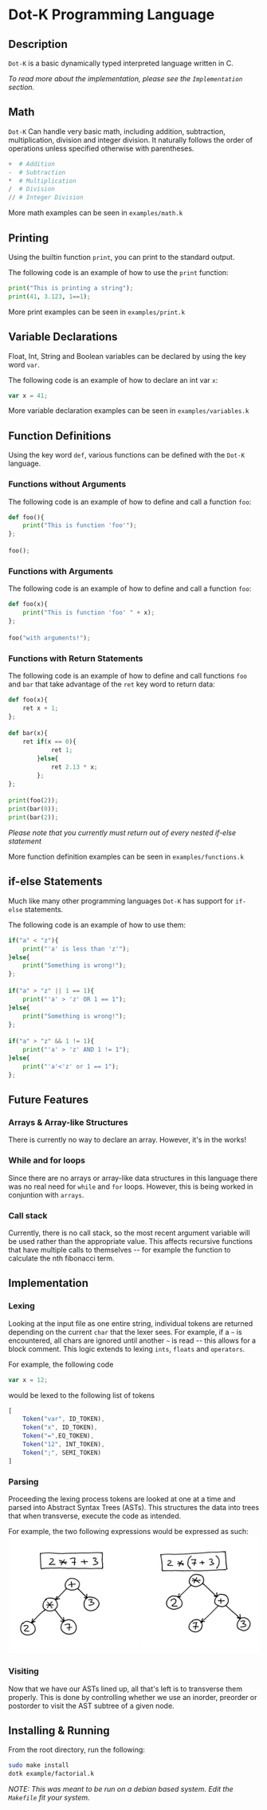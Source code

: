 # Dot-K Programming Language

## Description
`Dot-K` is a basic dynamically typed  interpreted language written in C. 

*To read more about the implementation, please see the `Implementation` section.*

## Math
`Dot-K` Can handle very basic math,  including addition, subtraction, multiplication, division and integer division.
It naturally follows the order of operations unless specified otherwise with parentheses.
```py
+  # Addition
-  # Subtraction
*  # Multiplication
/  # Division
// # Integer Division
```

More math examples can be seen in `examples/math.k`

## Printing 
Using the builtin function `print`, you can print to the standard output.

The following code is an example of how to use the `print` function:
```py
print("This is printing a string");
print(41, 3.123, 1==1);
```

More print examples can be seen in `examples/print.k` 

## Variable Declarations
Float, Int, String and Boolean variables can be declared by using the key word `var`.

The following code is an example of how to declare an int var `x`:
```js
var x = 41;
```
More variable declaration examples can be seen in `examples/variables.k` 

## Function Definitions
Using the key word `def`, various functions can be defined with the `Dot-K` language.

### Functions without Arguments
The following code is an example of how to define and  call a function `foo`:
```python
def foo(){
    print("This is function 'foo'");
};

foo();
``` 

### Functions with Arguments
The following code is an example of how to define and  call a function `foo`:
```python
def foo(x){
    print("This is function 'foo' " + x);
};

foo("with arguments!");
``` 

### Functions with Return Statements
The following code is an example of how to define and  call functions `foo` and `bar` that take advantage of the `ret` key word to return data:
```python
def foo(x){
    ret x + 1;
};

def bar(x){
    ret if(x == 0){
            ret 1;
        }else{
            ret 2.13 * x;
        };
};

print(foo(2));
print(bar(0));
print(bar(2));
```
*Please note that you currently must return out of every nested if-else statement* 

More function definition examples can be seen in `examples/functions.k` 


## if-else Statements
Much like many other programming languages `Dot-K` has support for `if-else` statements. 

The following code is an example of how to use them:
```py
if("a" < "z"){
    print("'a' is less than 'z'");
}else{
    print("Something is wrong!");
};

if("a" > "z" || 1 == 1){
    print("'a' > 'z' OR 1 == 1");
}else{
    print("Something is wrong!");
};

if("a" > "z" && 1 != 1){
    print("'a' > 'z' AND 1 != 1");
}else{
    print("'a'<'z' or 1 == 1");
};
```


## Future Features

### Arrays & Array-like Structures
There is currently no way to declare an array. However, it's in the works!

### While and for loops
Since there are no arrays or array-like data structures in this language there was no real need for `while` and `for` loops. However, this is being worked in conjuntion with `arrays`.

### Call stack
Currently, there is no call stack, so the most recent argument variable will be used rather than the appropriate value. This affects recursive functions that have multiple calls to themselves -- for example the function to calculate the nth fibonacci term. 


## Implementation

### Lexing
Looking at the input file as one entire string, individual tokens are returned depending on the current `char` that the lexer sees. For example, if a `~` is encountered, all chars are ignored until another `~` is read -- this allows for a block comment. This logic extends to lexing `ints`, `floats` and `operators`. 

For example, the following code
```js
var x = 12;
```
would be lexed to the following list of tokens
```js
[
    Token("var", ID_TOKEN), 
    Token("x", ID_TOKEN), 
    Token("=",EQ_TOKEN), 
    Token("12", INT_TOKEN), 
    Token(";", SEMI_TOKEN)
]
```

### Parsing
Proceeding the lexing process tokens are looked at one at a time and parsed into Abstract Syntax Trees (ASTs). This structures the data into trees that when transverse, execute the code as intended.

For example, the two following expressions would be expressed as such: 
![AST Example](./README/imgs/AST_example.png)


### Visiting
Now that we have our ASTs lined up, all that's left is to transverse them properly. This is done by controlling whether we use an inorder, preorder or postorder to visit the AST subtree of a given node.  

## Installing & Running
From the root directory, run the following:
```bash 
sudo make install 
dotk example/factorial.k
```

_NOTE: This was meant to be run on a debian based system. Edit the `Makefile` fit your system._
